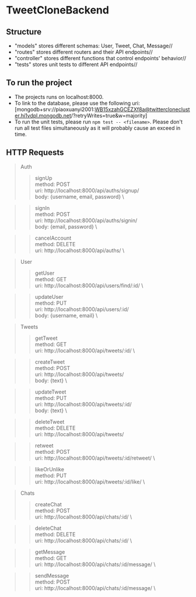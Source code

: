 # TweetCloneBackend

## Structure
- "models" stores different schemas: User, Tweet, Chat, Message//
- "routes" stores different routers and their API endpoints//
- "controller" stores different functions that control endpoints' behavior//
- "tests" stores unit tests to different API endpoints//

## To run the project
- The projects runs on localhost:8000.
- To link to the database, please use the following uri: [mongodb+srv://piaoxuanyi2001:WB15xzahGCEZXf8a@twitterclonecluster.hi1vdpl.mongodb.net/?retryWrites=true&w=majority]
- To run the unit tests, please run `npm test -- <filename>`. Please don't run all test files simultaneously as it will probably cause an exceed in time.

## HTTP Requests
> Auth
  >> signUp \
    method: POST \
    uri: http://localhost:8000/api/auths/signup/ \
    body: {username, email, password} \
  
  >> signIn \
    method: POST \
    uri: http://localhost:8000/api/auths/signin/ \
    body: {email, password} \
    
  >> cancelAccount \
    method: DELETE \
    uri: http://localhost:8000/api/auths/ \

> User
  >> getUser \
    method: GET \
    uri: http://localhost:8000/api/users/find/:id/ \
  
  >> updateUser \
    method: PUT \
    uri: http://localhost:8000/api/users/:id/ \
    body: {username, email} \

> Tweets
  >> getTweet \
    method: GET \
    uri: http://localhost:8000/api/tweets/:id/ \
    
  >> createTweet \
    method: POST \
    uri: http://localhost:8000/api/tweets/ \
    body: {text} \
    
  >> updateTweet \
    method: PUT \
    uri: http://localhost:8000/api/tweets/:id/ \
    body: {text} \
    
  >> deleteTweet \
    method: DELETE \
    uri: http://localhost:8000/api/tweets/ 
    
  >> retweet \
    method: POST \
    uri: http://localhost:8000/api/tweets/:id/retweet/ \
    
  >> likeOrUnlike \
    method: PUT \
    uri: http://localhost:8000/api/tweets/:id/like/ \
    
> Chats
  >> createChat \
    method: POST \
    uri: http://localhost:8000/api/chats/:id/ \
    
  >> deleteChat \
    method: DELETE \
    uri: http://localhost:8000/api/chats/:id/ \
    
  >> getMessage \
    method: GET \
    uri: http://localhost:8000/api/chats/:id/message/ \
    
  >> sendMessage \
    method: POST \
    uri: http://localhost:8000/api/chats/:id/message/ \
